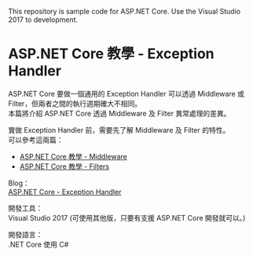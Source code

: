 This repository is sample code for ASP.NET Core.
Use the Visual Studio 2017 to development.

# ASP.NET Core 教學 - Exception Handler

ASP.NET Core 要做一個通用的 Exception Handler 可以透過 Middleware 或 Filter，但兩者之間的執行週期確大不相同。  
本篇將介紹 ASP.NET Core 透過 Middleware 及 Filter 異常處理的差異。  

實做 Exception Handler 前，需要先了解 Middleware 及 Filter 的特性。  
可以參考這兩篇：
* [ASP.NET Core 教學 - Middleware](https://blog.johnwu.cc/article/asp-net-core-middleware.html)  
* [ASP.NET Core 教學 - Filters](https://blog.johnwu.cc/article/asp-net-core-filters.html)  

Blog：  
[ASP.NET Core - Exception Handler](https://blog.johnwu.cc/article/asp-net-core-exception-handler.html)

開發工具：  
Visual Studio 2017 (可使用其他版，只要有支援 ASP.NET Core 開發就可以。)

開發語言：  
.NET Core 使用 C#
